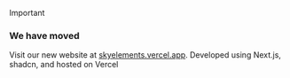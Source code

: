 > [!IMPORTANT]
> ### We have moved
> Visit our new website at <a href="https://skyelements.vercel.app">skyelements.vercel.app</a>. Developed using Next.js, shadcn, and hosted on Vercel